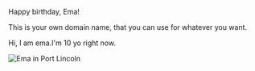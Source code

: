 ---
---

Happy birthday, Ema!

This is your own domain name, that you can use for whatever you want.

Hi, I am ema.I'm 10 yo right now.

![Ema in Port Lincoln](/ptlincoln.jpeg)
